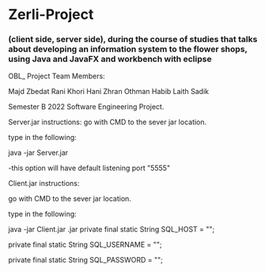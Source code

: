 # Zerli-Project

### (client side, server side), during the course of studies that talks about developing an information system to the flower shops, using Java and JavaFX and workbench with eclipse
OBL_ Project Team Members:

Majd Zbedat
Rani Khori
Hani Zhran
Othman Habib
Laith Sadik

Semester B 2022 Software Engineering Project.

Server.jar instructions: go with CMD to the sever jar location.

type in the following:

java -jar Server.jar

-this option will have default listening port "5555"

Client.jar instructions:

go with CMD to the sever jar location.

type in the following:

java -jar Client.jar .jar
private final static String SQL_HOST = "";

private final static String SQL_USERNAME = "";

private final static String SQL_PASSWORD = "";
